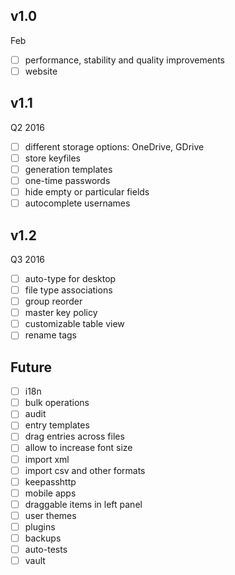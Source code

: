 ## v1.0
Feb
- [ ] performance, stability and quality improvements
- [ ] website

## v1.1
Q2 2016
- [ ] different storage options: OneDrive, GDrive
- [ ] store keyfiles
- [ ] generation templates
- [ ] one-time passwords
- [ ] hide empty or particular fields
- [ ] autocomplete usernames

## v1.2
Q3 2016
- [ ] auto-type for desktop
- [ ] file type associations
- [ ] group reorder
- [ ] master key policy
- [ ] customizable table view
- [ ] rename tags

## Future
- [ ] i18n
- [ ] bulk operations
- [ ] audit
- [ ] entry templates
- [ ] drag entries across files
- [ ] allow to increase font size
- [ ] import xml
- [ ] import csv and other formats
- [ ] keepasshttp
- [ ] mobile apps
- [ ] draggable items in left panel
- [ ] user themes
- [ ] plugins
- [ ] backups
- [ ] auto-tests
- [ ] vault
